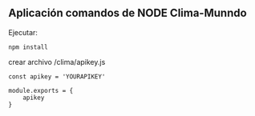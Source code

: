 ## Aplicación comandos de NODE Clima-Munndo

Ejecutar:
```
npm install
```

crear archivo /clima/apikey.js

```
const apikey = 'YOURAPIKEY'

module.exports = {
    apikey
}
```